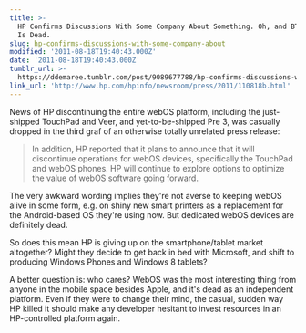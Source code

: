 ```yaml
---
title: >-
  HP Confirms Discussions With Some Company About Something. Oh, and BTW, webOS
  Is Dead.
slug: hp-confirms-discussions-with-some-company-about
modified: '2011-08-18T19:40:43.000Z'
date: '2011-08-18T19:40:43.000Z'
tumblr_url: >-
  https://ddemaree.tumblr.com/post/9089677788/hp-confirms-discussions-with-some-company-about
link_url: 'http://www.hp.com/hpinfo/newsroom/press/2011/110818b.html'
---
```

News of HP discontinuing the entire webOS platform, including the just-shipped TouchPad and Veer, and yet-to-be-shipped Pre 3, was casually dropped in the third graf of an otherwise totally unrelated press release:

> In addition, HP reported that it plans to announce that it will discontinue operations for webOS devices, specifically the TouchPad and webOS phones. HP will continue to explore options to optimize the value of webOS software going forward.

The very awkward wording implies they're not averse to keeping webOS alive in some form, e.g. on shiny new smart printers as a replacement for the Android-based OS they're using now. But dedicated webOS devices are definitely dead.

So does this mean HP is giving up on the smartphone/tablet market altogether? Might they decide to get back in bed with Microsoft, and shift to producing Windows Phones and Windows 8 tablets?

A better question is: who cares? WebOS was the most interesting thing from anyone in the mobile space besides Apple, and it's dead as an independent platform. Even if they were to change their mind, the casual, sudden way HP killed it should make any developer hesitant to invest resources in an HP-controlled platform again.
